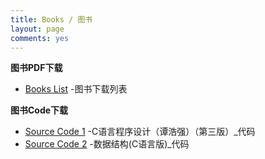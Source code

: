 ```yaml
---
title: Books / 图书
layout: page
comments: yes
---
```


**图书PDF下载**

* [Books List](https://pan.baidu.com/s/1qYVib6W) -图书下载列表



**图书Code下载**

* [Source Code 1](http://hopehook.com/assets/books/code/C_code.rar) -C语言程序设计（谭浩强）（第三版）_代码
* [Source Code 2](http://hopehook.com/assets/books/code/C_code_for_data_structure.rar) -数据结构(C语言版)_代码


